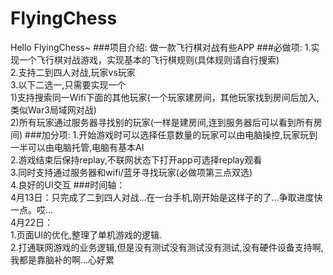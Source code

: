 # FlyingChess
Hello FlyingChess~
###项目介绍:
  做一款飞行棋对战有些APP
###必做项:
  1.实现一个飞行棋对战游戏，实现基本的飞行棋规则(具体规则请自行搜索)</br>
  2.支持二到四人对战,玩家vs玩家</br>
  3.以下二选一,只需要实现一个</br>
  1)支持搜索同一Wifi下面的其他玩家(一个玩家建房间，其他玩家找到房间后加入,类似War3局域网对战)</br>
  2)所有玩家通过服务器寻找别的玩家(一样是建房间,连到服务器后可以看到所有房间)
###加分项:
  1.开始游戏时可以选择任意数量的玩家可以由电脑操控,玩家玩到一半可以由电脑托管,电脑有基本AI</br>
  2.游戏结束后保持replay,不联网状态下打开app可选择replay观看</br>
  3.同时支持通过服务器和wifi/蓝牙寻找玩家(必做项第三点双选)</br>
  4.良好的UI交互
###时间轴：  
4月13日：只完成了二到四人对战...在一台手机,刚开始是这样子的了...争取进度快一点。哎...</br>
4月22日：</br>
  1.页面UI的优化,整理了单机游戏的逻辑.</br>
  2.打通联网游戏的业务逻辑,但是没有测试没有测试没有测试,没有硬件设备支持啊,我都是靠脑补的啊...心好累
